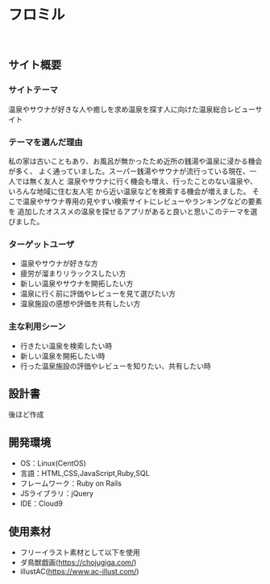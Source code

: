 # フロミル
​
## サイト概要
### サイトテーマ
温泉やサウナが好きな人や癒しを求め温泉を探す人に向けた温泉総合レビューサイト
​
### テーマを選んだ理由
私の家は古いこともあり、お風呂が無かったため近所の銭湯や温泉に浸かる機会が多く、
よく通っていました。スーパー銭湯やサウナが流行っている現在、一人では無く友人と
温泉やサウナに行く機会も増え、行ったことのない温泉や、いろんな地域に住む友人宅
から近い温泉などを検索する機会が増えました。
そこで温泉やサウナ専用の見やすい検索サイトにレビューやランキングなどの要素を
追加したオススメの温泉を探せるアプリがあると良いと思いこのテーマを選びました。
​
### ターゲットユーザ
- 温泉やサウナが好きな方
- 疲労が溜まりリラックスしたい方
- 新しい温泉やサウナを開拓したい方
- 温泉に行く前に評価やレビューを見て選びたい方
- 温泉施設の感想や評価を共有したい方
​
### 主な利用シーン
- 行きたい温泉を検索したい時
- 新しい温泉を開拓したい時
- 行った温泉施設の評価やレビューを知りたい、共有したい時
​
## 設計書
後ほど作成
​
## 開発環境
- OS：Linux(CentOS)
- 言語：HTML,CSS,JavaScript,Ruby,SQL
- フレームワーク：Ruby on Rails
- JSライブラリ：jQuery
- IDE：Cloud9
​
## 使用素材
- フリーイラスト素材として以下を使用
- ダ鳥獣戯画(https://chojugiga.com/)
- illustAC(https://www.ac-illust.com/)